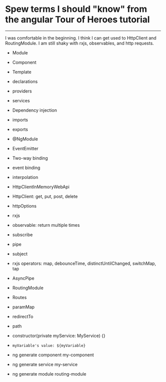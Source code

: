 # Spew terms I should "know" from the angular Tour of Heroes tutorial
---
I was comfortable in the beginning. I think I can get used to HttpClient and RoutingModule. I am still shaky with rxjs, observables, and http requests. 

* Module
* Component
* Template
* declarations
* providers
* services
* Dependency injection
* imports
* exports
* @NgModule

* EventEmitter
* Two-way binding
* event binding
* interpolation

* HttpClientInMemoryWebApi
* HttpClient: get, put, post, delete
* httpOptions

* rxjs
* observable: return multiple times
* subscribe
* pipe
* subject
* rxjs operators: map, debounceTime, distinctUntilChanged, switchMap, tap
* AsyncPipe

* RoutingModule
* Routes
* paramMap
* redirectTo
* path

* constructor(private myService: MyService) {}
* `myVariable's value: ${myVariable}`

* ng generate component my-component
* ng generate service my-service
* ng generate module routing-module